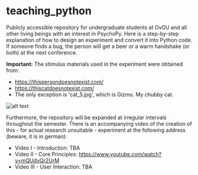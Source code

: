 # teaching_python

Publicly accessible repository for undergraduate students at OvGU and all other living beings with an interest in PsychoPy. Here is a step-by-step explanation of how to design an experiment and convert it into Python code. If someone finds a bug, the person will get a beer or a warm handshake (or both) at the next conference.   

**Important:** The stimulus materials used in the experiment were obtained from: 
- https://thispersondoesnotexist.com/ 
- https://thiscatdoesnotexist.com/
- The only exception is 'cat_5.jpg', which is Gizmo. My chubby cat.

![alt text](https://raw.githubusercontent.com/nimarek/teaching_python_experiment/main/design_overview.png)

Furthermore, the repository will be expanded at irregular intervals throughout the semester. There is an accompanying video of the creation of this - for actual research unsuitable - experiment at the following address (beware, it is in german):

- Video I - Introduction: TBA <br>
- Video II - Core Principles: https://www.youtube.com/watch?v=mQUdvQr2UrM <br>
- Video III - User Interaction: TBA<br>
